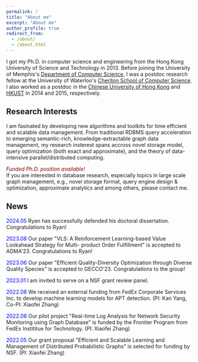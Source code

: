 ```yaml
---
permalink: /
title: "About me"
excerpt: "About me"
author_profile: true
redirect_from: 
  - /about/
  - /about.html
---
```



I got my Ph.D. in computer science and engineering from the Hong Kong University of Science and Technology in 2013. Before joining the University of Memphis's [Department of Computer Science][cs], I was a postdoc research fellow at the University of Waterloo's [Cheriton School of Computer Science][dsg]. I also worked as a postdoc in the [Chinese University of Hong Kong][cuhk] and [HKUST][hkust] in 2014 and 2015, respectively.

## Research Interests

I am fasinated by developing new algorithms and toolkits for time efficient and scalable data management. From traditional RDBMS query acceleration to emerging semantic-rich, knowledge-extractable graph data management, my research insterest spans accross novel storage model, query optimization (both exact and approximate), and the theory of data-intensive parallel/distributed computing.  


_<span style="color:maroon">Funded Ph.D. position available!</span>_  
If you are interested in database research, especially topics in large scale graph management, e.g., novel storage format, query engine design & optimization, approximate analytics and among others, please contact me. 


## News

<span style="color:blue;">2024.05</span> Ryan has successfully defended his doctoral dissertation. Congratulations to Ryan!

<span style="color:blue;">2023.08</span> Our paper "VLS: A Reinforcement Learning-based Value Lookahead Strategy for Multi- product Order Fulfillment" is accepted to ADMA'23. Congratulations to Ryan!

<span style="color:blue;">2023.06</span> Our paper "Efficient Quality-Diversity Optimization through Diverse Quality Species" is accepted to GECCO'23. Congratulations to the group!

<span style="color:blue;">2023.01</span> I am invited to serve on a NSF grant review panel. 

<span style="color:blue;">2022.08</span> We received an external funding from FedEx Corporate Services Inc. to develop machine learning models for APT detection. (PI: Kan Yang, Co-PI: Xiaofei Zhang)

<span style="color:blue;">2022.06</span> Our pilot project "Real-time Log Analysis for Network Security Monitoring using Graph Database" is funded by the Frontier Program from FedEx Instititue for Technology. (PI: Xiaofei Zhang)

<span style="color:blue;">2022.05</span> Our grant proposal "Efficient and Scalable Learning and Management of Distributed Probabilistic Graphs" is selected for funding by NSF. (PI: Xiaofei Zhang)

<!--
***
***

_<span style="color:maroon">Fully funded Ph.D. position available!</span>_  
If you are interested in database research, especially topics in large scale graph management, e.g., novel storage format, query engine design & optimization, approximate analytics and among others, please contact me. 


***
***
-->




[cs]: http://www.memphis.edu/cs/
[uom]: http://www.memphis.edu
[hkust]: http://www.ust.hk
[dsg]: http://dsg-uwaterloo.ca 
[cuhk]: http://www.cuhk.hk
